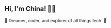 ## Hi, I'm China! 👋🌸
🌟 Dreamer, coder, and explorer of all things tech. 🚀
<!-- > _"Make the most of yourself.... for that is all there is of you." -- Ralph Waldo Emerson_  -->


